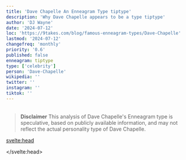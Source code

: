 ```yaml
---
title: 'Dave Chapelle An Enneagram Type tiptype'
description: 'Why Dave Chapelle appears to be a type tiptype'
author: 'DJ Wayne'
date: '2024-07-12'
loc: 'https://9takes.com/blog/famous-enneagram-types/Dave-Chapelle'
lastmod: '2024-07-12'
changefreq: 'monthly'
priority: '0.6'
published: false
enneagram: tiptype
type: ['celebrity']
person: 'Dave-Chapelle'
wikipedia: ''
twitter: ''
instagram: ''
tiktok: ''
---
```


<!--
    childhood and upbringing
    first big success
    style habits and quirks that relate to their personality type
    stressful moments in their life and how they handled them
    comfort- moments in their life where they are doing well and killing it
-->
<!-- // keywords:  -->

<script>
	// import  PopCard  from "$lib/components/atoms/PopCard.svelte";
</script>

<div
	style="display: flex;
    justify-content: center;
    margin: 1rem 0;
	"
>
	<!-- <PopCard
		image={`/types/tiptypes/${'Dave-Chapelle'}.webp`}
		enneagramType={tiptype}
		showIcon={false}
		displayText="Dave Chapelle"
		subtext=""
	/> -->
</div>

> **Disclaimer** This analysis of Dave Chapelle's Enneagram type is speculative, based on publicly available information, and may not reflect the actual personality type of Dave Chapelle.

<p class="firstLetter"></p>

<svelte:head>

<script type="application/ld+json">

</script>

</svelte:head>

<style lang="scss"></style>
